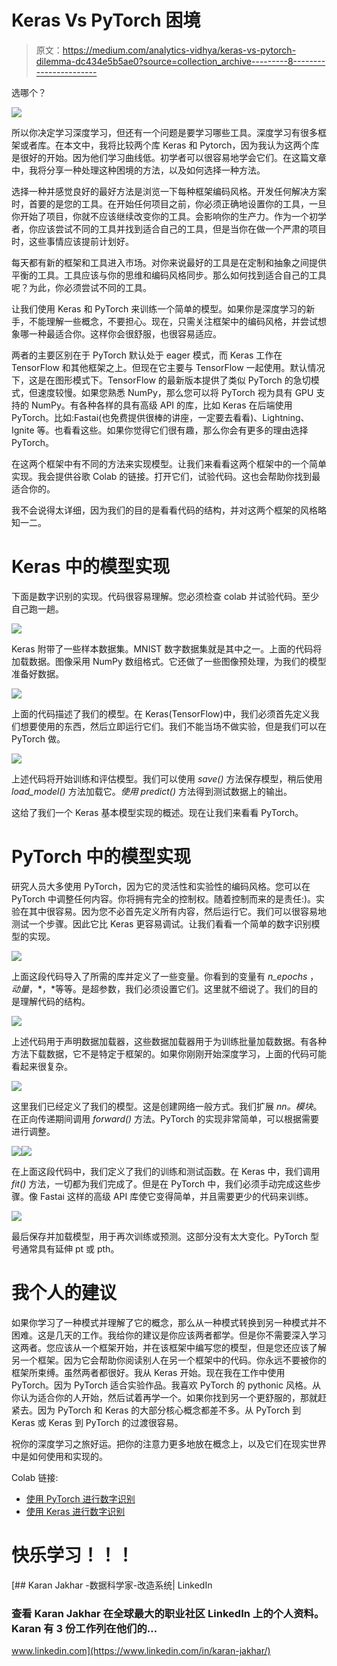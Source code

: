 # Keras Vs PyTorch 困境

> 原文：<https://medium.com/analytics-vidhya/keras-vs-pytorch-dilemma-dc434e5b5ae0?source=collection_archive---------8----------------------->

选哪个？

![](img/2380494eeddf4f47a9d6d4ab08b508f5.png)

所以你决定学习深度学习，但还有一个问题是要学习哪些工具。深度学习有很多框架或者库。在本文中，我将比较两个库 Keras 和 Pytorch，因为我认为这两个库是很好的开始。因为他们学习曲线低。初学者可以很容易地学会它们。在这篇文章中，我将分享一种处理这种困境的方法，以及如何选择一种方法。

选择一种并感觉良好的最好方法是浏览一下每种框架编码风格。开发任何解决方案时，首要的是您的工具。在开始任何项目之前，你必须正确地设置你的工具，一旦你开始了项目，你就不应该继续改变你的工具。会影响你的生产力。作为一个初学者，你应该尝试不同的工具并找到适合自己的工具，但是当你在做一个严肃的项目时，这些事情应该提前计划好。

每天都有新的框架和工具进入市场。对你来说最好的工具是在定制和抽象之间提供平衡的工具。工具应该与你的思维和编码风格同步。那么如何找到适合自己的工具呢？为此，你必须尝试不同的工具。

让我们使用 Keras 和 PyTorch 来训练一个简单的模型。如果你是深度学习的新手，不能理解一些概念，不要担心。现在，只需关注框架中的编码风格，并尝试想象哪一种最适合你。这样你会很舒服，也很容易适应。

两者的主要区别在于 PyTorch 默认处于 eager 模式，而 Keras 工作在 TensorFlow 和其他框架之上。但现在它主要与 TensorFlow 一起使用。默认情况下，这是在图形模式下。TensorFlow 的最新版本提供了类似 PyTorch 的急切模式，但速度较慢。如果您熟悉 NumPy，那么您可以将 PyTorch 视为具有 GPU 支持的 NumPy。有各种各样的具有高级 API 的库，比如 Keras 在后端使用 PyTorch。比如:Fastai(也免费提供很棒的讲座，一定要去看看)、Lightning、Ignite 等。也看看这些。如果你觉得它们很有趣，那么你会有更多的理由选择 PyTorch。

在这两个框架中有不同的方法来实现模型。让我们来看看这两个框架中的一个简单实现。我会提供谷歌 Colab 的链接。打开它们，试验代码。这也会帮助你找到最适合你的。

我不会说得太详细，因为我们的目的是看看代码的结构，并对这两个框架的风格略知一二。

# Keras 中的模型实现

下面是数字识别的实现。代码很容易理解。您必须检查 colab 并试验代码。至少自己跑一趟。

![](img/89c1c336d9c093f7329fb5e9a8056f4d.png)

Keras 附带了一些样本数据集。MNIST 数字数据集就是其中之一。上面的代码将加载数据。图像采用 NumPy 数组格式。它还做了一些图像预处理，为我们的模型准备好数据。

![](img/50970081a025003c0f99b76d68aec04c.png)

上面的代码描述了我们的模型。在 Keras(TensorFlow)中，我们必须首先定义我们想要使用的东西，然后立即运行它们。我们不能当场不做实验，但是我们可以在 PyTorch 做。

![](img/2ad10a1e8cd4b536177a07652af65c67.png)

上述代码将开始训练和评估模型。我们可以使用 *save()* 方法保存模型，稍后使用 *load_model()* 方法加载它。*使用 predict()* 方法得到测试数据上的输出。

这给了我们一个 Keras 基本模型实现的概述。现在让我们来看看 PyTorch。

# PyTorch 中的模型实现

研究人员大多使用 PyTorch，因为它的灵活性和实验性的编码风格。您可以在 PyTorch 中调整任何内容。你将拥有完全的控制权。随着控制而来的是责任:)。实验在其中很容易。因为您不必首先定义所有内容，然后运行它。我们可以很容易地测试一个步骤。因此它比 Keras 更容易调试。让我们看看一个简单的数字识别模型的实现。

![](img/3d27060c74f01a9a3d289e03cfd97a69.png)

上面这段代码导入了所需的库并定义了一些变量。你看到的变量有 *n_epochs* ，*动量*，*，*等等。是超参数，我们必须设置它们。这里就不细说了。我们的目的是理解代码的结构。

![](img/ee07b92dfb2698b1c3b37f8b08f1f52f.png)

上述代码用于声明数据加载器，这些数据加载器用于为训练批量加载数据。有各种方法下载数据，它不是特定于框架的。如果你刚刚开始深度学习，上面的代码可能看起来很复杂。

![](img/49105f29b0e70bca8f2fafb72b1164f5.png)

这里我们已经定义了我们的模型。这是创建网络一般方式。我们扩展 *nn。模块*。在正向传递期间调用 *forward()* 方法。PyTorch 的实现非常简单，可以根据需要进行调整。

![](img/a69ed18dd1f8d5d8d4c92b69c7c776c6.png)![](img/f2c88d87d3cd379250b8217fb574f5f6.png)

在上面这段代码中，我们定义了我们的训练和测试函数。在 Keras 中，我们调用 *fit()* 方法，一切都为我们完成了。但是在 PyTorch 中，我们必须手动完成这些步骤。像 Fastai 这样的高级 API 库使它变得简单，并且需要更少的代码来训练。

![](img/d6ee586d772cd31a1f50323219a0267c.png)

最后保存并加载模型，用于再次训练或预测。这部分没有太大变化。PyTorch 型号通常具有延伸 pt 或 pth。

# 我个人的建议

如果你学习了一种模式并理解了它的概念，那么从一种模式转换到另一种模式并不困难。这是几天的工作。我给你的建议是你应该两者都学。但是你不需要深入学习这两者。您应该从一个框架开始，并在该框架中编写您的模型，但是您还应该了解另一个框架。因为它会帮助你阅读别人在另一个框架中的代码。你永远不要被你的框架所束缚。虽然两者都很好。我从 Keras 开始。现在我在工作中使用 PyTorch。因为 PyTorch 适合实验作品。我喜欢 PyTorch 的 pythonic 风格。从你认为适合你的人开始，然后试着再学一个。如果你找到另一个更舒服的，那就赶紧去。因为 PyTorch 和 Keras 的大部分核心概念都差不多。从 PyTorch 到 Keras 或 Keras 到 PyTorch 的过渡很容易。

祝你的深度学习之旅好运。把你的注意力更多地放在概念上，以及它们在现实世界中是如何使用和实现的。

Colab 链接:

*   [使用 PyTorch 进行数字识别](https://colab.research.google.com/drive/1irYr0byhK6XZrImiY4nt9wX0fRp3c9mx?usp=sharing)
*   [使用 Keras 进行数字识别](https://colab.research.google.com/drive/1QH6VOY_uOqZ6wjxP0K8anBAXmI0AwQCm?usp=sharing)

# 快乐学习！！！

[](https://www.linkedin.com/in/karan-jakhar/) [## Karan Jakhar -数据科学家-改造系统| LinkedIn

### 查看 Karan Jakhar 在全球最大的职业社区 LinkedIn 上的个人资料。Karan 有 3 份工作列在他们的…

www.linkedin.com](https://www.linkedin.com/in/karan-jakhar/)